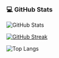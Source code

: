 ### 💻 GitHub Stats

![GitHub Stats](https://github-readme-stats.vercel.app/api?username=neginAhmadiTech&show_icons=true&theme=tokyonight&hide_border=true&border_radius=10)

[![GitHub Streak](https://github-readme-streak-stats.herokuapp.com?user=neginAhmadiTech&theme=tokyonight&hide_border=true&border_radius=10)](https://git.io/streak-stats)

![Top Langs](https://github-readme-stats.vercel.app/api/top-langs/?username=neginAhmadiTech&layout=compact&theme=tokyonight&hide_border=true&border_radius=10)
